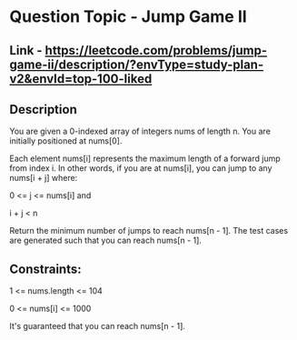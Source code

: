 # Question Topic - Jump Game II

## Link - https://leetcode.com/problems/jump-game-ii/description/?envType=study-plan-v2&envId=top-100-liked

## Description

You are given a 0-indexed array of integers nums of length n. You are initially positioned at nums[0].

Each element nums[i] represents the maximum length of a forward jump from index i. In other words, if you are at nums[i], you can jump to any nums[i + j] where:

0 <= j <= nums[i] and

i + j < n

Return the minimum number of jumps to reach nums[n - 1]. The test cases are generated such that you can reach nums[n - 1].

## Constraints:

1 <= nums.length <= 104

0 <= nums[i] <= 1000

It's guaranteed that you can reach nums[n - 1].

